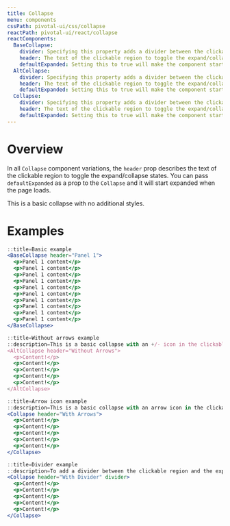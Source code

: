 ```yaml
---
title: Collapse
menu: components
cssPath: pivotal-ui/css/collapse
reactPath: pivotal-ui/react/collapse
reactComponents:
  BaseCollapse:
    divider: Specifying this property adds a divider between the clickable region and the expanded content region
    header: The text of the clickable region to toggle the expand/collapse states
    defaultExpanded: Setting this to true will make the component start expanded when the page loads
  AltCollapse:
    divider: Specifying this property adds a divider between the clickable region and the expanded content region
    header: The text of the clickable region to toggle the expand/collapse states
    defaultExpanded: Setting this to true will make the component start expanded when the page loads
  Collapse:
    divider: Specifying this property adds a divider between the clickable region and the expanded content region
    header: The text of the clickable region to toggle the expand/collapse states
    defaultExpanded: Setting this to true will make the component start expanded when the page loads
---
```


# Overview

In all `Collapse` component variations, the `header` prop describes the text
of the clickable region to toggle the expand/collapse states. You can pass `defaultExpanded`
as a prop to the `Collapse` and it will start expanded when the page loads.

This is a basic collapse with no additional styles.

# Examples

```jsx
::title=Basic example
<BaseCollapse header="Panel 1">
  <p>Panel 1 content</p>
  <p>Panel 1 content</p>
  <p>Panel 1 content</p>
  <p>Panel 1 content</p>
  <p>Panel 1 content</p>
  <p>Panel 1 content</p>
  <p>Panel 1 content</p>
  <p>Panel 1 content</p>
  <p>Panel 1 content</p>
  <p>Panel 1 content</p>
</BaseCollapse>
```

```jsx
::title=Without arrows example
::description=This is a basic collapse with an +/- icon in the clickable region
<AltCollapse header="Without Arrows">
  <p>Content!</p>
  <p>Content!</p>
  <p>Content!</p>
  <p>Content!</p>
  <p>Content!</p>
</AltCollapse>
```

```jsx
::title=Arrow icon example
::description=This is a basic collapse with an arrow icon in the clickable region
<Collapse header="With Arrows">
  <p>Content!</p>
  <p>Content!</p>
  <p>Content!</p>
  <p>Content!</p>
  <p>Content!</p>
</Collapse>
```

```jsx
::title=Divider example
::description=To add a divider between the clickable region and the expanded content region, simply set the `divider` property to be true
<Collapse header="With Divider" divider>
  <p>Content!</p>
  <p>Content!</p>
  <p>Content!</p>
  <p>Content!</p>
  <p>Content!</p>
</Collapse>
```